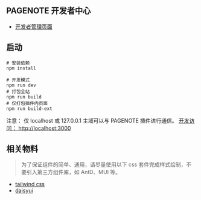 ## PAGENOTE 开发者中心

* [开发者管理页面](https://pagenote.cn)


## 启动
```shell
# 安装依赖
npm install
```

```shell
# 开发模式
npm run dev
# 打包全站
npm run build
# 仅打包插件内页面
npm run build-ext
```

注意： 仅 localhost 或 127.0.0.1 主域可以与 PAGENOTE 插件进行通信。
[开发访问： http://localhost:3000](http://localhost:3000)

## 相关物料
> 为了保证组件的简单、通用，请尽量使用以下 css 套件完成样式绘制，不要引入第三方组件库，如 AntD、MUI 等。
* [tailwind css ](https://www.tailwindcss.cn/docs/preflight)
* [daisyui](https://daisyui.com/components/button/)
